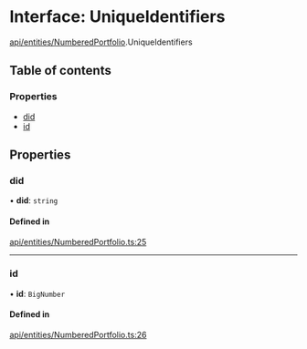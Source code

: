 # Interface: UniqueIdentifiers

[api/entities/NumberedPortfolio](../wiki/api.entities.NumberedPortfolio).UniqueIdentifiers

## Table of contents

### Properties

- [did](../wiki/api.entities.NumberedPortfolio.UniqueIdentifiers#did)
- [id](../wiki/api.entities.NumberedPortfolio.UniqueIdentifiers#id)

## Properties

### did

• **did**: `string`

#### Defined in

[api/entities/NumberedPortfolio.ts:25](https://github.com/PolymathNetwork/polymesh-sdk/blob/31dfa0dc/src/api/entities/NumberedPortfolio.ts#L25)

___

### id

• **id**: `BigNumber`

#### Defined in

[api/entities/NumberedPortfolio.ts:26](https://github.com/PolymathNetwork/polymesh-sdk/blob/31dfa0dc/src/api/entities/NumberedPortfolio.ts#L26)
